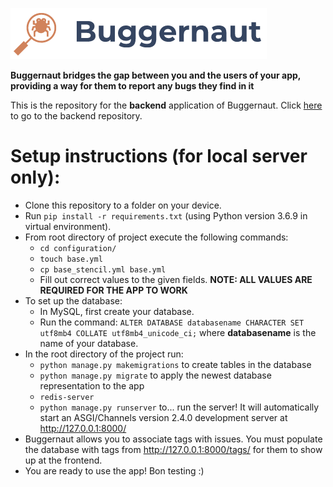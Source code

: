 ![Buggernaut Logo](buggernaut_backend/media/assets/app_logo_with_name_white.png)

**Buggernaut bridges the gap between you and the users of your app, providing a way for them to report any bugs they find in it**

This is the repository for the **backend** application of Buggernaut. Click [here](https://github.com/shreyasdoda/buggernaut-frontend) to go to the backend repository.

# Setup instructions (for local server only):
- Clone this repository to a folder on your device.
- Run `pip install -r requirements.txt` (using Python version 3.6.9 in virtual environment).
- From root directory of project execute the following commands:
  - `cd configuration/`
  - `touch base.yml`
  - `cp base_stencil.yml base.yml`
  - Fill out correct values to the given fields. **NOTE: ALL VALUES ARE REQUIRED FOR THE APP TO WORK**
- To set up the database:
  - In MySQL, first create your database.
  - Run the command: `ALTER DATABASE databasename CHARACTER SET utf8mb4 COLLATE utf8mb4_unicode_ci;` where **databasename** is the name of your database.
- In the root directory of the project run: 
  - `python manage.py makemigrations` to create tables in the database
  - `python manage.py migrate` to apply the newest database representation to the app
  - `redis-server`
  - `python manage.py runserver` to... run the server! It will automatically start an ASGI/Channels version 2.4.0 development server at http://127.0.0.1:8000/
- Buggernaut allows you to associate tags with issues. You must populate the database with tags from http://127.0.0.1:8000/tags/ for them to show up at the frontend.
- You are ready to use the app! Bon testing :)


